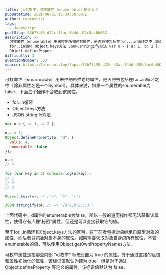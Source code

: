 ```yaml
---
title: js对象中，可枚举性（enumerable）是什么？
pubDatetime: 2021-08-01T15:34:58.000Z
author: caorushizi
tags:
  - JavaScript
postSlug: 83b73455-d22c-43ac-844d-d92c5ac6b662
description: >-
  可枚举性（enumerable）用来控制所描述的属性，是否将被包括在for...in循环之中（除非属性名是一个Symbol）。具体来说，如果一个属性的enumerable为false，下面三个操作不会取到该属性。
  for..in循环 Object.keys方法 JSON.stringify方法 var o = { a: 1, b: 2 }; o.c = 3;
  Object.defineProper
difficulty: 3
questionNumber: 563
source: https://fe.ecool.fun/topic/83b73455-d22c-43ac-844d-d92c5ac6b662
---
```


可枚举性（enumerable）用来控制所描述的属性，是否将被包括在for...in循环之中（除非属性名是一个Symbol）。具体来说，如果一个属性的enumerable为false，下面三个操作不会取到该属性。

* for..in循环
* Object.keys方法
* JSON.stringify方法

```javascript
var o = { a: 1, b: 2 };

o.c = 3;
Object.defineProperty(o, "d", {
  value: 4,
  enumerable: false,
});

o.d;
// 4

for (var key in o) console.log(o[key]);
// 1
// 2
// 3

Object.keys(o); // ["a", "b", "c"]

JSON.stringify(o); // => "{a:1,b:2,c:3}"
```

上面代码中，d属性的enumerable为false，所以一般的遍历操作都无法获取该属性，使得它有点像“秘密”属性，但还是可以直接获取它的值。

至于for...in循环和Object.keys方法的区别，在于前者包括对象继承自原型对象的属性，而后者只包括对象本身的属性。如果需要获取对象自身的所有属性，不管enumerable的值，可以使用Object.getOwnPropertyNames方法。

可枚举属性是指那些内部 “可枚举” 标志设置为 true 的属性。对于通过直接的赋值和属性初始化的属性，该标识值默认为即为 true。但是对于通过 Object.defineProperty 等定义的属性，该标识值默认为 false。
